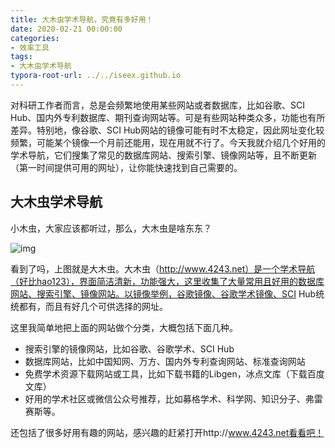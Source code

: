 ```yaml
---
title: 大木虫学术导航，究竟有多好用！
date: 2020-02-21 00:00:00
categories:
- 效率工具
tags:
- 大木虫学术导航
typora-root-url: ../../iseex.github.io
---
```


对科研工作者而言，总是会频繁地使用某些网站或者数据库，比如谷歌、SCI Hub、国内外专利数据库、期刊查询网站等。可是有些网站种类众多，功能也有所差异。特别地，像谷歌、SCI Hub网站的镜像可能有时不太稳定，因此网址变化较频繁，可能某个镜像一个月前还能用，现在用就不行了。今天我就介绍几个好用的学术导航，它们搜集了常见的数据库网站、搜索引擎、镜像网站等，且不断更新（第一时间提供可用的网址），让你能快速找到自己需要的。

## 大木虫学术导航

小木虫，大家应该都听过，那么，大木虫是啥东东？

![img](https://mmbiz.qpic.cn/mmbiz_png/xGvHpjh4rNUTzMM1dAUot7eTUyWqT4DkSI1bFwQqXHJMicibw4KUicWtyUb2jEbMV0x172t3LkYLhT1ud7JPoqoIQ/640?wx_fmt=png&wxfrom=5&wx_lazy=1&wx_co=1)

看到了吗，上图就是大木虫。大木虫（http://www.4243.net）是一个学术导航（好比hao123），界面简洁清新，功能强大，这里收集了大量常用且好用的数据库网站、搜索引擎、镜像网站。以镜像举例，谷歌镜像、谷歌学术镜像、SCI Hub统统都有，而且有好几个可供选择的网址。

这里我简单地把上面的网站做个分类，大概包括下面几种。

- 搜索引擎的镜像网站，比如谷歌、谷歌学术、SCI Hub
- 数据库网站，比如中国知网、万方、国内外专利查询网站、标准查询网站
- 免费学术资源下载网站或工具，比如下载书籍的Libgen，冰点文库（下载百度文库）
- 好用的学术社区或微信公众号推荐，比如募格学术、科学网、知识分子、弗雷赛斯等。

还包括了很多好用有趣的网站，感兴趣的赶紧打开http://www.4243.net看看吧！